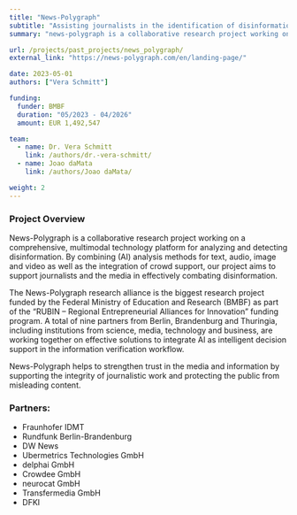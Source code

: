```yaml
---
title: "News-Polygraph"
subtitle: "Assisting journalists in the identification of disinformation in images, video, audio and text."
summary: "news-polygraph is a collaborative research project working on a comprehensive, multimodal technology platform for analyzing and detecting disinformation."

url: /projects/past_projects/news_polygraph/
external_link: "https://news-polygraph.com/en/landing-page/"

date: 2023-05-01
authors: ["Vera Schmitt"]

funding:
  funder: BMBF
  duration: "05/2023 - 04/2026"
  amount: EUR 1,492,547 

team:
  - name: Dr. Vera Schmitt
    link: /authors/dr.-vera-schmitt/
  - name: Joao daMata
    link: /authors/Joao daMata/

weight: 2
---
```


### Project Overview
News-Polygraph is a collaborative research project working on a comprehensive, multimodal technology platform for analyzing and detecting disinformation. By combining (AI) analysis methods for text, audio, image and video as well as the integration of crowd support, our project aims to support journalists and the media in effectively combating disinformation.

The News-Polygraph research alliance is the biggest research project funded by the Federal Ministry of Education and Research (BMBF) as part of the “RUBIN – Regional Entrepreneurial Alliances for Innovation” funding program. A total of nine partners from Berlin, Brandenburg and Thuringia, including institutions from science, media, technology and business, are working together on effective solutions to integrate AI as intelligent decision support in the information verification workflow.

News-Polygraph helps to strengthen trust in the media and information by supporting the integrity of journalistic work and protecting the public from misleading content.


### Partners:
- Fraunhofer IDMT
- Rundfunk Berlin-Brandenburg
- DW News
- Ubermetrics Technologies GmbH
- delphai GmbH
- Crowdee GmbH
- neurocat GmbH
- Transfermedia GmbH
- DFKI